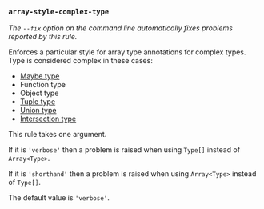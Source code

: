 ### `array-style-complex-type`

_The `--fix` option on the command line automatically fixes problems reported by this rule._

Enforces a particular style for array type annotations for complex types. Type is considered complex in these cases:

* [Maybe type](https://flow.org/en/docs/types/maybe/)
* Function type
* Object type
* [Tuple type](https://flow.org/en/docs/types/tuples/)
* [Union type](https://flow.org/en/docs/types/unions/)
* [Intersection type](https://flow.org/en/docs/types/intersections/)

This rule takes one argument.

If it is `'verbose'` then a problem is raised when using `Type[]` instead of `Array<Type>`.

If it is `'shorthand'` then a problem is raised when using `Array<Type>` instead of `Type[]`.

The default value is `'verbose'`.

<!-- assertions arrayStyleComplexType -->
